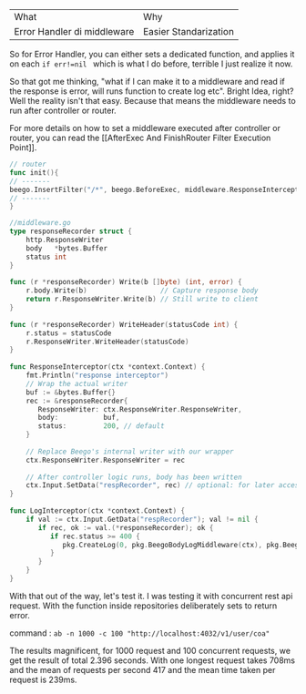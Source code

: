 |                             |                       |
| --------------------------- | --------------------- |
| What                        | Why                   |
| Error Handler di middleware | Easier Standarization |
So for Error Handler, you can either sets a dedicated function, and applies it on each 
```if err!=nil ``` which is what I do before, terrible I just realize it now. 

So that got me thinking, "what if I can make it to a middleware and read if the response is error, will runs function to create log etc". Bright Idea, right? Well the reality isn't that easy. Because that means the middleware needs to run after controller or router.

For more details on how to set a middleware executed after controller or router, you can read the [[AfterExec And FinishRouter Filter Execution Point]]. 

```go
// router
func init(){
// -------
beego.InsertFilter("/*", beego.BeforeExec, middleware.ResponseInterceptor)
// -------
}

//middleware.go
type responseRecorder struct {  
    http.ResponseWriter  
    body   *bytes.Buffer  
    status int  
}  
  
func (r *responseRecorder) Write(b []byte) (int, error) {  
    r.body.Write(b)                  // Capture response body  
    return r.ResponseWriter.Write(b) // Still write to client  
}  
  
func (r *responseRecorder) WriteHeader(statusCode int) {  
    r.status = statusCode  
    r.ResponseWriter.WriteHeader(statusCode)  
}  
  
func ResponseInterceptor(ctx *context.Context) {  
    fmt.Println("response interceptor")  
    // Wrap the actual writer  
    buf := &bytes.Buffer{}  
    rec := &responseRecorder{  
       ResponseWriter: ctx.ResponseWriter.ResponseWriter,  
       body:           buf,  
       status:         200, // default  
    }  
  
    // Replace Beego's internal writer with our wrapper  
    ctx.ResponseWriter.ResponseWriter = rec  
  
    // After controller logic runs, body has been written  
    ctx.Input.SetData("respRecorder", rec) // optional: for later access  
}  
  
func LogInterceptor(ctx *context.Context) {  
    if val := ctx.Input.GetData("respRecorder"); val != nil {  
       if rec, ok := val.(*responseRecorder); ok {  
          if rec.status >= 400 {  
             pkg.CreateLog(0, pkg.BeegoBodyLogMiddleware(ctx), pkg.BeegoBodyLogStatusCode(ctx), *ctx, rec.body.String(), strconv.Itoa(rec.status))  
          }
       }  
    }
}
```

With that out of the way, let's test it. I was testing it with concurrent rest api request. With the function inside repositories deliberately sets to return error.

command : ```ab -n 1000 -c 100 "http://localhost:4032/v1/user/coa" ```

The results magnificent, for 1000 request and 100 concurrent requests, we get the result of total 2.396 seconds. With one longest request takes 708ms and the mean of requests per second 417 and the mean time taken per request is 239ms.

